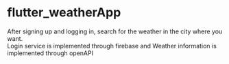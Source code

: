 # flutter_weatherApp
After signing up and logging in, search for the weather in the city where you want.<br>
Login service is implemented through firebase and
Weather information is implemented through openAPI
